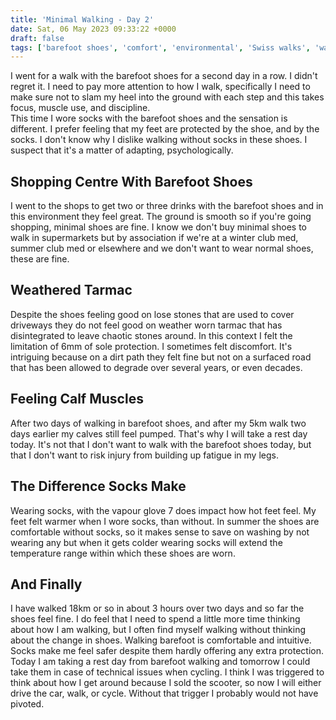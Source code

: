 ```yaml
---
title: 'Minimal Walking - Day 2'
date: Sat, 06 May 2023 09:33:22 +0000
draft: false
tags: ['barefoot shoes', 'comfort', 'environmental', 'Swiss walks', 'walking']
---
```


I went for a walk with the barefoot shoes for a second day in a row. I didn't regret it. I need to pay more attention to how I walk, specifically I need to make sure not to slam my heel into the ground with each step and this takes focus, muscle use, and discipline.  
This time I wore socks with the barefoot shoes and the sensation is different. I prefer feeling that my feet are protected by the shoe, and by the socks. I don't know why I dislike walking without socks in these shoes. I suspect that it's a matter of adapting, psychologically.

Shopping Centre With Barefoot Shoes
-----------------------------------

I went to the shops to get two or three drinks with the barefoot shoes and in this environment they feel great. The ground is smooth so if you're going shopping, minimal shoes are fine. I know we don't buy minimal shoes to walk in supermarkets but by association if we're at a winter club med, summer club med or elsewhere and we don't want to wear normal shoes, these are fine.

Weathered Tarmac
----------------

Despite the shoes feeling good on lose stones that are used to cover driveways they do not feel good on weather worn tarmac that has disintegrated to leave chaotic stones around. In this context I felt the limitation of 6mm of sole protection. I sometimes felt discomfort. It's intriguing because on a dirt path they felt fine but not on a surfaced road that has been allowed to degrade over several years, or even decades.

Feeling Calf Muscles
--------------------

After two days of walking in barefoot shoes, and after my 5km walk two days earlier my calves still feel pumped. That's why I will take a rest day today. It's not that I don't want to walk with the barefoot shoes today, but that I don't want to risk injury from building up fatigue in my legs.

The Difference Socks Make
-------------------------

Wearing socks, with the vapour glove 7 does impact how hot feet feel. My feet felt warmer when I wore socks, than without. In summer the shoes are comfortable without socks, so it makes sense to save on washing by not wearing any but when it gets colder wearing socks will extend the temperature range within which these shoes are worn.

And Finally
-----------

I have walked 18km or so in about 3 hours over two days and so far the shoes feel fine. I do feel that I need to spend a little more time thinking about how I am walking, but I often find myself walking without thinking about the change in shoes. Walking barefoot is comfortable and intuitive. Socks make me feel safer despite them hardly offering any extra protection. Today I am taking a rest day from barefoot walking and tomorrow I could take them in case of technical issues when cycling. I think I was triggered to think about how I get around because I sold the scooter, so now I will either drive the car, walk, or cycle. Without that trigger I probably would not have pivoted.